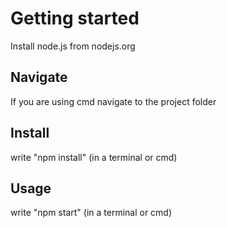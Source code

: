 # Getting started
Install node.js from nodejs.org

## Navigate
If you are using cmd navigate to the project folder

## Install
write "npm install" (in a terminal or cmd)

## Usage
write "npm start" (in a terminal or cmd)
